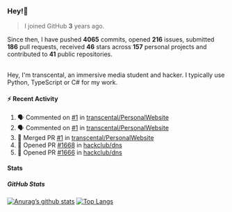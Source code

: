 ### Hey!👋
<!-- [![Banner](banner.png)](https://dillonb07.is-a.dev) -->


> I joined GitHub **3** years ago.

Since then, I have pushed **4065** commits, opened **216** issues, submitted **186** pull requests, received **46** stars across **157** personal projects and contributed to **41** public repositories.

<br>
Hey, I'm transcental, an immersive media student and hacker. I typically use Python, TypeScript or C# for my work.

<br>

#### :zap: Recent Activity

<!--START_SECTION:activity-->
1. 🗣 Commented on [#1](https://github.com/transcental/PersonalWebsite/pull/1#issuecomment-2782491890) in [transcental/PersonalWebsite](https://github.com/transcental/PersonalWebsite)
2. 🗣 Commented on [#1](https://github.com/transcental/PersonalWebsite/pull/1#issuecomment-2782489710) in [transcental/PersonalWebsite](https://github.com/transcental/PersonalWebsite)
3. 🎉 Merged PR [#1](https://github.com/transcental/PersonalWebsite/pull/1) in [transcental/PersonalWebsite](https://github.com/transcental/PersonalWebsite)
4. 💪 Opened PR [#1668](https://github.com/hackclub/dns/pull/1668) in [hackclub/dns](https://github.com/hackclub/dns)
5. 💪 Opened PR [#1666](https://github.com/hackclub/dns/pull/1666) in [hackclub/dns](https://github.com/hackclub/dns)
<!--END_SECTION:activity-->

#### Stats

##### GitHub Stats
[![Anurag’s github stats](https://github-readme-stats.vercel.app/api?username=transcental&show_icons=true&theme=radical)](https://github.com/transcental)
[![Top Langs](https://github-readme-stats.vercel.app/api/top-langs/?username=transcental&layout=compact&theme=radical)](https://github.com/transcental)
